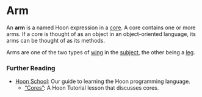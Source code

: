 # Arm

An **arm** is a named Hoon expression in a [core](/glossary/core). A core contains one or more arms. If a core is thought of as an object in an object-oriented language, its arms can be thought of as its methods.

Arms are one of the two types of [wing](/glossary/wing) in the [subject](/glossary/subject), the other being a [leg](/glossary/leg).

### Further Reading

- [Hoon School](/courses/hoon-school/): Our guide to learning the Hoon programming language.
  - [“Cores”](/courses/hoon-school/F-cores#cores): A Hoon Tutorial lesson that discusses cores.
